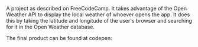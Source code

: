 A project as described on FreeCodeCamp. It takes advantage of the Open Weather API to
display the local weather of whoever opens the app. It does this by taking the latitude and longitude
of the user's browser and searching for it in the Open Weather database.

The final product can be found at codepen: 
